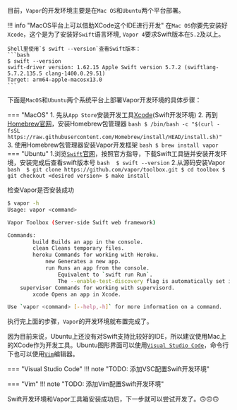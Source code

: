 目前，`Vapor`的开发环境主要是在`Mac OS`和`Ubuntu`两个平台部署。

!!! info "MacOS平台上可以借助XCode这个IDE进行开发"
    在`Mac OS`你要先安装好`Xcode`，这个是为了安装好`Swift`语言环境, `Vapor 4`要求Swift版本在`5.2`及以上。
    
    Shell里使用`$ swift --version`查看Swift版本：
    ```bash
    $ swift --version
    swift-driver version: 1.62.15 Apple Swift version 5.7.2 (swiftlang-5.7.2.135.5 clang-1400.0.29.51)
    Target: arm64-apple-macosx13.0
    ```


下面是`MacOS`和`Ubuntu`两个系统平台上部署Vapor开发环境的具体步骤：

=== "MacOS"
    1. 先从`App Store`安装开发工具[Xcode](https://apps.apple.com/cn/app/xcode/id497799835?mt=12)(Swift开发环境)
    2. 再到[Homebrew官网](https://brew.sh/)，安装Homebrew包管理器
    ```bash
    $ /bin/bash -c "$(curl -fsSL https://raw.githubusercontent.com/Homebrew/install/HEAD/install.sh)"
    ```
    3. 使用Homebrew包管理器安装Vapor开发框架
    ``` bash
    $ brew install vapor
    ```
=== "Ubuntu"
    1.浏览[`Swift`官网](https://swift.org/download)，按照官方指导，下载Swift工具链并安装开发环境，安装完成后查看swift版本号
    ``` bash 
    $ swift --version
    ```
    2.从源码安装Vapor
    ```bash 
    $ git clone https://github.com/vapor/toolbox.git
    $ cd toolbox
    $ git checkout <desired version>
    $ make install
    ```

检查Vapor是否安装成功
```bash
$ vapor -h
Usage: vapor <command>

Vapor Toolbox (Server-side Swift web framework)

Commands:
        build Builds an app in the console.
        clean Cleans temporary files.
        heroku Commands for working with Heroku.
            new Generates a new app.
            run Runs an app from the console.
                Equivalent to `swift run Run`.
                The --enable-test-discovery flag is automatically set if needed.
    supervisor Commands for working with supervisord.
        xcode Opens an app in Xcode.

Use `vapor <command> [--help,-h]` for more information on a command.
```

执行完上面的步骤，`Vapor`的开发环境就布置完成了。

因为目前来说，Ubuntu上还没有对Swift支持比较好的IDE，所以建议使用Mac上的XCode作为开发工具。Ubuntu图形界面可以使用[`Visual Studio Code`](https://code.visualstudio.com)，命令行下也可以使用[`Vim`](https://github.com/vim/vim)编辑器。

=== "Visual Studio Code"
    !!! note "TODO: 添加VSC配置Swift开发环境"

=== "Vim"
    !!! note "TODO: 添加Vim配置Swift开发环境"

Swift开发环境和Vapor工具箱安装成功后，下一步就可以尝试开发了。🙃🙃🙃